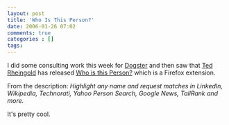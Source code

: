 ```yaml
---
layout: post
title: 'Who Is This Person?'
date: 2006-01-26 07:02
comments: true
categories : []
tags:
---
```

I did some consulting work this week for <a href="http://www.dogster.com">Dogster</a> and then saw that <a href="http://www.spideysenses.com/">Ted Rheingold</a> has released <a href="https://addons.mozilla.org/extensions/moreinfo.php?id=1912&application=firefox">Who is this Person?</a> which is a Firefox extension.

From the description: <em>Highlight any name and request matches in LinkedIn, Wikipedia, Technorati, Yahoo Person Search, Google News, TailRank and more.</em>

It's pretty cool.

